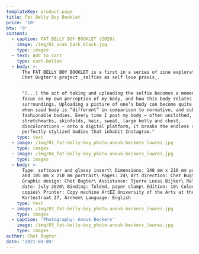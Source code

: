 ```yaml
---
templateKey: product-page
title: Fat Belly Boy Booklet
price: '10'
btw: '9'
content:
  - caption: FAT BELLY BOY BOOKLET (2020)
    image: /img/01_scan_back_black.jpg
    type: images
  - text: Add to cart
    type: cart-button
  - body: >-
      The FAT BELLY BOY BOOKLET is a first in a series of zine explorations of
      Chet Bugter's project _selfies as self love praxis_. 


      "(...) the act of taking and uploading the selfie becomes a moment to
      focus on my own perception of my body, and how this body relates to its
      surroundings. Uploading a picture of one’s body can become quite radical
      when said body is “different” in comparison to normative, and subsequently
      fashionable bodies. Every time I post my body — often unclothed, with its
      stretchmarks, skinfolds, hair, sweat, large belly and chest,
      discolorations — onto a digital platform, it breaks the endless stream of
      perfectly stylized bodies that inhabit Instagram."
    type: text
  - image: /img/01_fat-belly-boy_photo-anouk-beckers_lowres.jpg
    type: images
  - image: /img/04_fat-belly-boy_photo-anouk-beckers_lowres.jpg
    type: images
  - body: >-
      Type: softcover and glossy insert\ Dimensions: 148 mm x 210 mm portrait
      and 105 mm x 210 mm portrait\ Pages: 24\ Art direction: Chet Bugter\
      Graphic design: Chet Bugter\ Assistance: Tjerre Lucas Bijker\ Release
      date: July 2020\ Binding: folded, paper clamp\ Edition: 10\ Color: Color
      copies\ Printer: Copy machine ArtEZ University of the Arts at the
      Kortestraat 27, Arnhem\ Language: English
    type: text
  - image: /img/02_fat-belly-boy_photo-anouk-beckers_lowres.jpg
    type: images
  - caption: 'Photography: Anouk Beckers'
    image: /img/03_fat-belly-boy_photo-anouk-beckers_lowres.jpg
    type: images
author: Chet Bugter
date: '2021-03-09'
---
```


